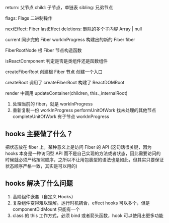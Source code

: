 return: 父节点
child: 子节点，单链表
sibling: 兄弟节点

flags: Flags 二进制操作

nextEffect: Fiber
lastEffect
deletions: 删除的多个子内容 Array<Fiber> | null

current 同步完的 Fiber
workInProgress 构建出的新的 Fiber
fiber

FiberRootNode 根 Fiber 节点构造函数

isReactComponent 判定是否是类组件还是函数组件

createFiberRoot 创建根 Fiber 节点
创建一个入口

createRoot 调用了 createFiberRoot
构建了 ReactDOMRoot

render 中调用 updateContainer(children, this.\_internalRoot)

1. 处理当前的 fiber，就是 workInProgress
2. 重新复制一份 workInProgress
   performUnitOfWork
   找未处理的其他节点
   completeUnitOfWork
   有子节点
   workInProgress

## hooks 主要做了什么？

把状态放在 fiber 上，某种意义上是访问 Fiber 的 API
(这句话很关键，因为 hooks 本身是一种访问型 API 而不是自己实现的方法或者状态，因此需要访问的时候就必须严格按照顺序，之所以不让用包裹型的语法也是如此，但其实只要保证状态顺序严格一致，其实是可以用的)

## hooks 解决了什么问题

1. 高阶组件嵌套（自定义 Hooks）
2. 复杂组件变得难以理解。运行时机耦合，effect hooks 可以多个，但是 componentDidMount 只能有一个
3. class 的 this 工作方式，必须 bind 或者箭头函数，hook 可以使用出更多功能
